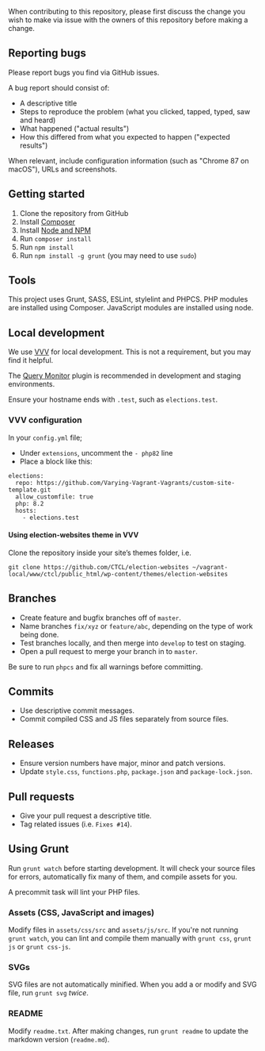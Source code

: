 When contributing to this repository, please first discuss the change you wish to make via issue with the owners of this repository before making a change.

## Reporting bugs

Please report bugs you find via GitHub issues.

A bug report should consist of:

* A descriptive title
* Steps to reproduce the problem (what you clicked, tapped, typed, saw and heard)
* What happened ("actual results")
* How this differed from what you expected to happen ("expected results")

When relevant, include configuration information (such as "Chrome 87 on macOS"), URLs and screenshots.

## Getting started

1. Clone the repository from GitHub
1. Install [Composer](https://getcomposer.org/download/)
1. Install [Node and NPM](https://nodejs.org/en/)
1. Run `composer install`
1. Run `npm install`
1. Run `npm install -g grunt` (you may need to use `sudo`)

## Tools

This project uses Grunt, SASS, ESLint, stylelint and PHPCS. PHP modules are installed using Composer. JavaScript modules are installed using node.

## Local development

We use [VVV](https://varyingvagrantvagrants.org/) for local development. This is not a requirement, but you may find it helpful.

The [Query Monitor](https://wordpress.org/plugins/query-monitor/) plugin is recommended in development and staging environments.

Ensure your hostname ends with `.test`, such as `elections.test`.


### VVV configuration

In your `config.yml` file;

* Under `extensions`, uncomment the `- php82` line
* Place a block like this:

```
elections:
  repo: https://github.com/Varying-Vagrant-Vagrants/custom-site-template.git
  allow_customfile: true
  php: 8.2
  hosts:
    - elections.test
```

#### Using election-websites theme in VVV

Clone the repository inside your site’s themes folder, i.e.

```
git clone https://github.com/CTCL/election-websites ~/vagrant-local/www/ctcl/public_html/wp-content/themes/election-websites
```

## Branches

* Create feature and bugfix branches off of `master`.
* Name branches `fix/xyz` or `feature/abc`, depending on the type of work being done.
* Test branches locally, and then merge into `develop` to test on staging.
* Open a pull request to merge your branch in to `master`.

Be sure to run `phpcs` and fix all warnings before committing.

## Commits

* Use descriptive commit messages.
* Commit compiled CSS and JS files separately from source files.

## Releases

* Ensure version numbers have major, minor and patch versions.
* Update `style.css`, `functions.php`, `package.json` and `package-lock.json`.

## Pull requests

* Give your pull request a descriptive title.
* Tag related issues (i.e. `Fixes #14`).

## Using Grunt

Run `grunt watch` before starting development. It will check your source files for errors, automatically fix many of them, and compile assets for you.

A precommit task will lint your PHP files.

### Assets (CSS, JavaScript and images)

Modify files in `assets/css/src` and `assets/js/src`. If you're not running `grunt watch`, you can lint and compile them manually with `grunt css`, `grunt js` or `grunt css-js`.

### SVGs

SVG files are not automatically minified. When you add a or modify and SVG file, run `grunt svg` _twice_.

### README

Modify `readme.txt`. After making changes, run `grunt readme` to update the markdown version (`readme.md`).

